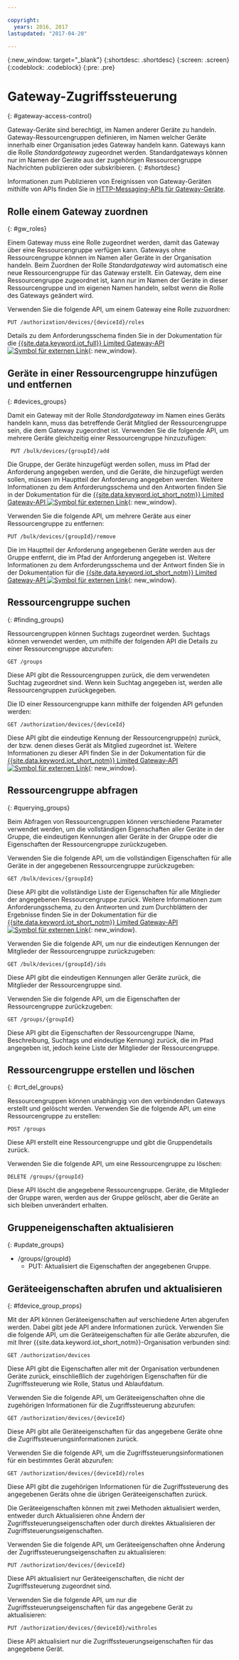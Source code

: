 ```yaml
---

copyright:
  years: 2016, 2017
lastupdated: "2017-04-20"

---
```


{:new_window: target="\_blank"}
{:shortdesc: .shortdesc}
{:screen: .screen}
{:codeblock: .codeblock}
{:pre: .pre}

# Gateway-Zugriffssteuerung
{: #gateway-access-control}

Gateway-Geräte sind berechtigt, im Namen anderer Geräte zu handeln. Gateway-Ressourcengruppen definieren, im Namen welcher Geräte innerhalb einer Organisation jedes Gateway handeln kann. Gateways kann die Rolle *Standardgateway* zugeordnet werden. Standardgateways können nur im Namen der Geräte aus der zugehörigen Ressourcengruppe Nachrichten publizieren oder subskribieren.
{: #shortdesc}


Informationen zum Publizieren von Ereignissen von Gateway-Geräten mithilfe von APIs finden Sie in [HTTP-Messaging-APIs für Gateway-Geräte](../gateways/gw_intro_api.html).

## Rolle einem Gateway zuordnen
{: #gw_roles}

Einem Gateway muss eine Rolle zugeordnet werden, damit das Gateway über eine Ressourcengruppe verfügen kann. Gateways ohne Ressourcengruppe können im Namen aller Geräte in der Organisation handeln. Beim Zuordnen der Rolle *Standardgateway* wird automatisch eine neue Ressourcengruppe für das Gateway erstellt. Ein Gateway, dem eine Ressourcengruppe zugeordnet ist, kann nur im Namen der Geräte in dieser Ressourcengruppe und im eigenen Namen handeln, selbst wenn die Rolle des Gateways geändert wird.

Verwenden Sie die folgende API, um einem Gateway eine Rolle zuzuordnen:

```
PUT /authorization/devices/{deviceId}/roles
```

Details zu dem Anforderungsschema finden Sie in der Dokumentation für die [{{site.data.keyword.iot_full}} Limited Gateway-API ![Symbol für externen Link](../../../icons/launch-glyph.svg "Symbol für externen Link")](https://docs.internetofthings.ibmcloud.com/apis/swagger/v0002-beta/security-gateway-beta.html#!/Limited_Gateway/put_authorization_devices_deviceId_roles){: new_window}.

## Geräte in einer Ressourcengruppe hinzufügen und entfernen
{: #devices_groups}

Damit ein Gateway mit der Rolle *Standardgateway* im Namen eines Geräts handeln kann, muss das betreffende Gerät Mitglied der Ressourcengruppe sein, die dem Gateway zugeordnet ist. Verwenden Sie die folgende API, um mehrere Geräte gleichzeitig einer Ressourcengruppe hinzuzufügen:

```
 PUT /bulk/devices/{groupId}/add
```

Die Gruppe, der Geräte hinzugefügt werden sollen, muss im Pfad der Anforderung angegeben werden, und die Geräte, die hinzugefügt werden sollen, müssen im Hauptteil der Anforderung angegeben werden. Weitere Informationen zu dem Anforderungsschema und den Antworten finden Sie in der Dokumentation für die [{{site.data.keyword.iot_short_notm}} Limited Gateway-API ![Symbol für externen Link](../../../icons/launch-glyph.svg "Symbol für externen Link")](https://docs.internetofthings.ibmcloud.com/apis/swagger/v0002-beta/security-gateway-beta.html#!/Limited_Gateway/put_bulk_devices_groupId_add){: new_window}.

Verwenden Sie die folgende API, um mehrere Geräte aus einer Ressourcengruppe zu entfernen:

```
PUT /bulk/devices/{groupId}/remove
```

Die im Hauptteil der Anforderung angegebenen Geräte werden aus der Gruppe entfernt, die im Pfad der Anforderung angegeben ist. Weitere Informationen zu dem Anforderungsschema und der Antwort finden Sie in der Dokumentation für die [{{site.data.keyword.iot_short_notm}} Limited Gateway-API ![Symbol für externen Link](../../../icons/launch-glyph.svg "Symbol für externen Link")](https://docs.internetofthings.ibmcloud.com/apis/swagger/v0002-beta/security-gateway-beta.html#!/Limited_Gateway/put_bulk_devices_groupId_remove){: new_window}.

## Ressourcengruppe suchen
{: #finding_groups}

Ressourcengruppen können Suchtags zugeordnet werden. Suchtags können verwendet werden, um mithilfe der folgenden API die Details zu einer Ressourcengruppe abzurufen:

```
GET /groups
```

Diese API gibt die Ressourcengruppen zurück, die dem verwendeten Suchtag zugeordnet sind. Wenn kein Suchtag angegeben ist, werden alle Ressourcengruppen zurückgegeben.<!-- For more information about the request schema, response, and how to page through results, see the [{{site.data.keyword.iot_short_notm}} API documentation](LINK TO CORRECT API). -->

Die ID einer Ressourcengruppe kann mithilfe der folgenden API gefunden werden:

```
GET /authorization/devices/{deviceId}
```

Diese API gibt die eindeutige Kennung der Ressourcengruppe(n) zurück, der bzw. denen dieses Gerät als Mitglied zugeordnet ist. Weitere Informationen zu dieser API finden Sie in der Dokumentation für die [{{site.data.keyword.iot_short_notm}} Limited Gateway-API ![Symbol für externen Link](../../../icons/launch-glyph.svg "Symbol für externen Link")](https://docs.internetofthings.ibmcloud.com/apis/swagger/v0002-beta/security-gateway-beta.html#!/Limited_Gateway/get_authorization_devices_deviceId){: new_window}.


## Ressourcengruppe abfragen
{: #querying_groups}

Beim Abfragen von Ressourcengruppen können verschiedene Parameter verwendet werden, um die vollständigen Eigenschaften aller Geräte in der Gruppe, die eindeutigen Kennungen aller Geräte in der Gruppe oder die Eigenschaften der Ressourcengruppe zurückzugeben.

Verwenden Sie die folgende API, um die vollständigen Eigenschaften für alle Geräte in der angegebenen Ressourcengruppe zurückzugeben:

```
GET /bulk/devices/{groupId}
```

Diese API gibt die vollständige Liste der Eigenschaften für alle Mitglieder der angegebenen Ressourcengruppe zurück. Weitere Informationen zum Anforderungsschema, zu den Antworten und zum Durchblättern der Ergebnisse finden Sie in der Dokumentation für die [{{site.data.keyword.iot_short_notm}} Limited Gateway-API ![Symbol für externen Link](../../../icons/launch-glyph.svg "Symbol für externen Link")](https://docs.internetofthings.ibmcloud.com/apis/swagger/v0002-beta/security-gateway-beta.html#!/Limited_Gateway/get_bulk_devices_groupId){: new_window}.

Verwenden Sie die folgende API, um nur die eindeutigen Kennungen der Mitglieder der Ressourcengruppe zurückzugeben:

```
GET /bulk/devices/{groupId}/ids
```

Diese API gibt die eindeutigen Kennungen aller Geräte zurück, die Mitglieder der Ressourcengruppe sind. <!-- For more information on the request schema and responses, see the [{{site.data.keyword.iot_short_notm}} API documentation](LINK TO CORRECT API). -->

Verwenden Sie die folgende API, um die Eigenschaften der Ressourcengruppe zurückzugeben:

```
GET /groups/{groupId}
```

Diese API gibt die Eigenschaften der Ressourcengruppe (Name, Beschreibung, Suchtags und eindeutige Kennung) zurück, die im Pfad angegeben ist, jedoch keine Liste der Mitglieder der Ressourcengruppe. <!-- For more information on the request schema and responses, see the [{{site.data.keyword.iot_short_notm}} API documentation](LINK TO CORRECT API). -->

## Ressourcengruppe erstellen und löschen
{: #crt_del_groups}

Ressourcengruppen können unabhängig von den verbindenden Gateways erstellt und gelöscht werden. Verwenden Sie die folgende API, um eine Ressourcengruppe zu erstellen:

```
POST /groups
```

Diese API erstellt eine Ressourcengruppe und gibt die Gruppendetails zurück. <!-- For details on the request schema and the responses, see the [{{site.data.keyword.iot_short_notm}} API documentation](LINK TO CORRECT API). -->

Verwenden Sie die folgende API, um eine Ressourcengruppe zu löschen:

```
DELETE /groups/{groupId}
```

Diese API löscht die angegebene Ressourcengruppe. Geräte, die Mitglieder der Gruppe waren, werden aus der Gruppe gelöscht, aber die Geräte an sich bleiben unverändert erhalten. <!-- For more information, see the [{{site.data.keyword.iot_short_notm}} API documentation](LINK TO CORRECT API). -->

## Gruppeneigenschaften aktualisieren
{: #update_groups}

  - /groups/{groupId}
    - PUT: Aktualisiert die Eigenschaften der angegebenen Gruppe.

## Geräteeigenschaften abrufen und aktualisieren
{: #fdevice_group_props}

Mit der API können Geräteeigenschaften auf verschiedene Arten abgerufen werden. Dabei gibt jede API andere Informationen zurück. Verwenden Sie die folgende API, um die Geräteeigenschaften für alle Geräte abzurufen, die mit Ihrer {{site.data.keyword.iot_short_notm}}-Organisation verbunden sind:

```
GET /authorization/devices

```

Diese API gibt die Eigenschaften aller mit der Organisation verbundenen Geräte zurück, einschließlich der zugehörigen Eigenschaften für die Zugriffssteuerung wie Rolle, Status und Ablaufdatum.<!-- For more information on responses and how to page through results, see the [{{site.data.keyword.iot_short_notm}} API documentation](LINK TO CORRECT API). -->

Verwenden Sie die folgende API, um Geräteeigenschaften ohne die zugehörigen Informationen für die Zugriffssteuerung abzurufen:

```
GET /authorization/devices/{deviceId}
```

Diese API gibt alle Geräteeigenschaften für das angegebene Geräte ohne die Zugriffssteuerungsinformationen zurück. <!-- For more information, see the [{{site.data.keyword.iot_short_notm}} device model documentation](LINK TO DEVICE MODEL) and [API documentation](LINK TO CORRECT API). -->

Verwenden Sie die folgende API, um die Zugriffssteuerungsinformationen für ein bestimmtes Gerät abzurufen:

```
GET /authorization/devices/{deviceId}/roles
```

Diese API gibt die zugehörigen Informationen für die Zugriffssteuerung des angegebenen Geräts ohne die übrigen Geräteeigenschaften zurück. <!-- For more information on the request schema and responses, see the [{{site.data.keyword.iot_short_notm}} API documentation](LINK TO CORRECT API). -->

Die Geräteeigenschaften können mit zwei Methoden aktualisiert werden, entweder durch Aktualisieren ohne Ändern der Zugriffssteuerungseigenschaften oder durch direktes Aktualisieren der Zugriffsteuerungseigenschaften.

Verwenden Sie die folgende API, um Geräteeigenschaften ohne Änderung der Zugriffssteuerungseigenschaften zu aktualisieren:

```
PUT /authorization/devices/{deviceId}
```

Diese API aktualisiert nur Geräteeigenschaften, die nicht der Zugriffssteuerung zugeordnet sind. <!-- For more information on request schema, see the [{{site.data.keyword.iot_short_notm}} API documentation](LINK TO CORRECT API). -->

Verwenden Sie die folgende API, um nur die Zugriffssteuerungseigenschaften für das angegebene Gerät zu aktualisieren:

```
PUT /authorization/devices/{deviceId}/withroles
```

Diese API aktualisiert nur die Zugriffssteuerungseigenschaften für das angegebene Gerät. <!-- For more information on the request schema, see the [{{site.data.keyword.iot_short_notm}} API documentation](LINK TO CORRECT API). -->
